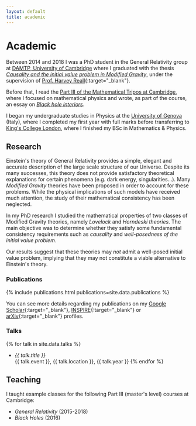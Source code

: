 ```yaml
---
layout: default
title: academic
---
```

# Academic

Between 2014 and 2018 I was a PhD student in the General Relativity group at [DAMTP, University of Cambridge](http://www.damtp.cam.ac.uk/)
where I graduated with the thesis [*Causality and the initial value problem in Modified Gravity*](https://www.repository.cam.ac.uk/handle/1810/277416),
under the supervision of [Prof. Harvey Reall](https://www.damtp.cam.ac.uk/person/hsr1000){:target="_blank"}.

Before that, I read the [Part III of the Mathematical Tripos at Cambridge](https://www.maths.cam.ac.uk/postgrad/part-iii/prospective.html), where I focused
on mathematical physics and wrote, as part of the course, an essay on
[*Black hole interiors*](download/black_hole_interiors-G_Papallo.pdf).

I began my undergraduate studies in Physics at the [University of Genova](https://www.difi.unige.it/en) (Italy), where I completed my first year with full marks before transferring to [King's College London](https://www.kcl.ac.uk/mathematics), where I finished my BSc in Mathematics & Physics.

## Research

Einstein's theory of General Relativity provides a simple, elegant and accurate description of the large scale structure of our Universe.
Despite its many successes, this theory does not provide satisfactory theoretical explanations for certain phenomena (e.g. dark energy, singularities...).
Many *Modified Gravity* theories have been proposed in order to account for these problems.
While the physical implications of such models have received much attention, the study of their mathematical consistency has been neglected.

In my PhD research I studied the mathematical properties of two classes of Modified Gravity theories, namely *Lovelock* and *Horndeski theories*. The main objective was to determine whether they satisfy some fundamental consistency requirements such as *causality* and *well-posedness of the initial value problem*.

Our results suggest that these theories may *not* admit a well-posed initial value problem, implying that they may not constitute a viable alternative to Einstein's theory.

### Publications

{% include publications.html publications=site.data.publications %}

You can see more details regarding my publications on my [Google Scholar](https://scholar.google.com/citations?user=CyCTAuMAAAAJ&hl=en){:target="_blank"}, [INSPIRE](https://inspirehep.net/author/profile/G.Papallo.1){:target="_blank"} or [arXiv](https://arxiv.org/a/papallo_g_1.html){:target="_blank"} profiles.

### Talks


{% for talk in site.data.talks %}
- *{{ talk.title }}*<br/> {{ talk.event }}, {{ talk.location }}, {{ talk.year }}
{% endfor %}

## Teaching

<!-- TODO: add pdfs of lecture notes -->
I taught example classes for the following Part III (master's level) courses at Cambridge:
* *General Relativity* (2015-2018)
* *Black Holes* (2016)